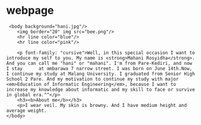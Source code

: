 webpage
=======
<!DOCTYPE html>
<html>
  <head>
		<title>biodata dalam paragraf</title>
	</head>

	 <body background="hani.jpg"/>
		<img border="20" img src="bee.png"/>
		<hr line color="blue"/>
		<hr line color="pink"/>

		<p font-family: "cursive">Well, in this special occasion I want to introduce my self to you. My name is <strong>Mahani Rosyidha</strong>. And you can call me "hani" or "mahani". I'm from Pare-Kediri, and now I stay 		at ambarawa 7 narrow street. I was born on June 14th.Now, I continue my study at Malang University. I graduated from Senior High School 2 Pare. And my motivation to continue my study with major <em>Education of Informatic Engineering</em>, because I want to increase my knowledge about informatic and my skill to face or survive in global era.^^</p>
		<h3><b>About me</b></h3>
		<p>I wear veil. My skin is browny. And I have medium height and average weight.
	</body>

</html>
